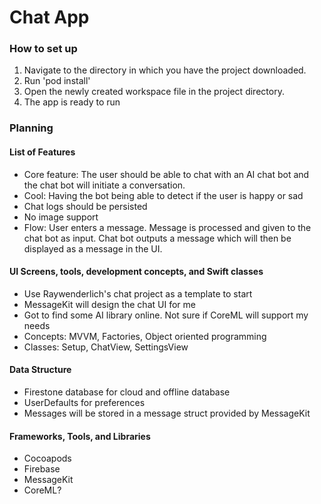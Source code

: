 # Chat App

### How to set up
1. Navigate to the directory in which you have the project downloaded.
2. Run 'pod install'
3. Open the newly created workspace file in the project directory.
4. The app is ready to run

### Planning

#### List of Features

- Core feature:  The user should be able to chat with an AI chat bot and the chat bot will initiate a conversation.
- Cool: Having the bot being able to detect if the user is happy or sad
- Chat logs should be persisted
- No image support
- Flow: User enters a message. Message is processed and given to the chat bot as input. Chat bot outputs a message which will then be displayed as a message in the UI.

#### UI Screens, tools, development concepts, and Swift classes

- Use Raywenderlich's chat project as a template to start
- MessageKit will design the chat UI for me
- Got to find some AI library online. Not sure if CoreML will support my needs
- Concepts: MVVM, Factories, Object oriented programming
- Classes: Setup, ChatView, SettingsView

#### Data Structure

- Firestone database for cloud and offline database
- UserDefaults for preferences
- Messages will be stored in a message struct provided by MessageKit

#### Frameworks, Tools, and Libraries

- Cocoapods
- Firebase
- MessageKit
- CoreML?
